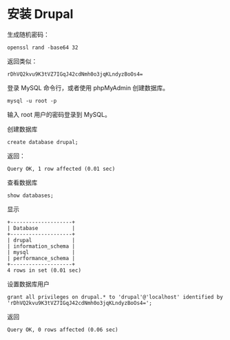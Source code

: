 # 安装 Drupal

生成随机密码：

```
openssl rand -base64 32
```

返回类似：

```
rDhVQ2kvu9K3tVZ7IGqJ42cdNmh0o3jqKLndyzBoOs4=
```

登录 MySQL 命令行，或者使用 phpMyAdmin 创建数据库。

```
mysql -u root -p
```

输入 root 用户的密码登录到 MySQL。

创建数据库

```
create database drupal;
```

返回：

```
Query OK, 1 row affected (0.01 sec)
```

查看数据库

```
show databases;
```

显示

```
+--------------------+
| Database           |
+--------------------+
| drupal             |
| information_schema |
| mysql              |
| performance_schema |
+--------------------+
4 rows in set (0.01 sec)
```

设置数据库用户

```
grant all privileges on drupal.* to 'drupal'@'localhost' identified by 'rDhVQ2kvu9K3tVZ7IGqJ42cdNmh0o3jqKLndyzBoOs4=';
```

返回

```
Query OK, 0 rows affected (0.06 sec)
```




